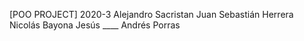 [POO PROJECT]
2020-3
Alejandro Sacristan    Juan Sebastián Herrera    Nicolás Bayona
	Jesús ____	Andrés Porras
